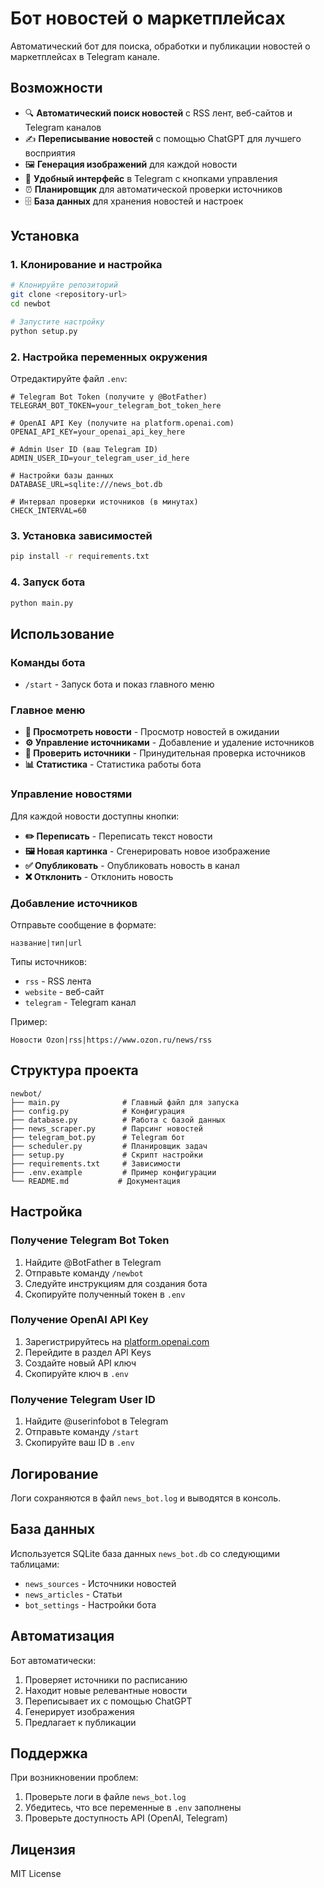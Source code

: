 # Бот новостей о маркетплейсах

Автоматический бот для поиска, обработки и публикации новостей о маркетплейсах в Telegram канале.

## Возможности

- 🔍 **Автоматический поиск новостей** с RSS лент, веб-сайтов и Telegram каналов
- ✍️ **Переписывание новостей** с помощью ChatGPT для лучшего восприятия
- 🖼️ **Генерация изображений** для каждой новости
- 📱 **Удобный интерфейс** в Telegram с кнопками управления
- ⏰ **Планировщик** для автоматической проверки источников
- 🗄️ **База данных** для хранения новостей и настроек

## Установка

### 1. Клонирование и настройка

```bash
# Клонируйте репозиторий
git clone <repository-url>
cd newbot

# Запустите настройку
python setup.py
```

### 2. Настройка переменных окружения

Отредактируйте файл `.env`:

```env
# Telegram Bot Token (получите у @BotFather)
TELEGRAM_BOT_TOKEN=your_telegram_bot_token_here

# OpenAI API Key (получите на platform.openai.com)
OPENAI_API_KEY=your_openai_api_key_here

# Admin User ID (ваш Telegram ID)
ADMIN_USER_ID=your_telegram_user_id_here

# Настройки базы данных
DATABASE_URL=sqlite:///news_bot.db

# Интервал проверки источников (в минутах)
CHECK_INTERVAL=60
```

### 3. Установка зависимостей

```bash
pip install -r requirements.txt
```

### 4. Запуск бота

```bash
python main.py
```

## Использование

### Команды бота

- `/start` - Запуск бота и показ главного меню

### Главное меню

- **📰 Просмотреть новости** - Просмотр новостей в ожидании
- **⚙️ Управление источниками** - Добавление и удаление источников
- **🔄 Проверить источники** - Принудительная проверка источников
- **📊 Статистика** - Статистика работы бота

### Управление новостями

Для каждой новости доступны кнопки:

- **✏️ Переписать** - Переписать текст новости
- **🖼️ Новая картинка** - Сгенерировать новое изображение
- **✅ Опубликовать** - Опубликовать новость в канал
- **❌ Отклонить** - Отклонить новость

### Добавление источников

Отправьте сообщение в формате:
```
название|тип|url
```

Типы источников:
- `rss` - RSS лента
- `website` - веб-сайт
- `telegram` - Telegram канал

Пример:
```
Новости Ozon|rss|https://www.ozon.ru/news/rss
```

## Структура проекта

```
newbot/
├── main.py              # Главный файл для запуска
├── config.py            # Конфигурация
├── database.py          # Работа с базой данных
├── news_scraper.py      # Парсинг новостей
├── telegram_bot.py      # Telegram бот
├── scheduler.py         # Планировщик задач
├── setup.py             # Скрипт настройки
├── requirements.txt     # Зависимости
├── .env.example         # Пример конфигурации
└── README.md           # Документация
```

## Настройка

### Получение Telegram Bot Token

1. Найдите @BotFather в Telegram
2. Отправьте команду `/newbot`
3. Следуйте инструкциям для создания бота
4. Скопируйте полученный токен в `.env`

### Получение OpenAI API Key

1. Зарегистрируйтесь на [platform.openai.com](https://platform.openai.com)
2. Перейдите в раздел API Keys
3. Создайте новый API ключ
4. Скопируйте ключ в `.env`

### Получение Telegram User ID

1. Найдите @userinfobot в Telegram
2. Отправьте команду `/start`
3. Скопируйте ваш ID в `.env`

## Логирование

Логи сохраняются в файл `news_bot.log` и выводятся в консоль.

## База данных

Используется SQLite база данных `news_bot.db` со следующими таблицами:

- `news_sources` - Источники новостей
- `news_articles` - Статьи
- `bot_settings` - Настройки бота

## Автоматизация

Бот автоматически:

1. Проверяет источники по расписанию
2. Находит новые релевантные новости
3. Переписывает их с помощью ChatGPT
4. Генерирует изображения
5. Предлагает к публикации

## Поддержка

При возникновении проблем:

1. Проверьте логи в файле `news_bot.log`
2. Убедитесь, что все переменные в `.env` заполнены
3. Проверьте доступность API (OpenAI, Telegram)

## Лицензия

MIT License
